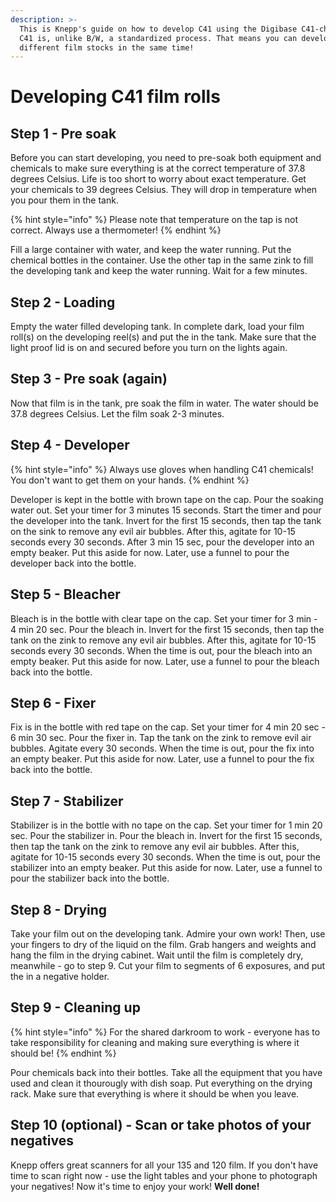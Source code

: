 ```yaml
---
description: >-
  This is Knepp's guide on how to develop C41 using the Digibase C41-chemistry.
  C41 is, unlike B/W, a standardized process. That means you can develop
  different film stocks in the same time!
---
```


# Developing C41 film rolls

## Step 1 - Pre soak

Before you can start developing, you need to pre-soak both equipment and chemicals to make sure everything is at the correct temperature of 37.8 degrees Celsius. Life is too short to worry about exact temperature. Get your chemicals to 39 degrees Celsius. They will drop in temperature when you pour them in the tank.

{% hint style="info" %}
Please note that temperature on the tap is not correct. Always use a thermometer!
{% endhint %}

Fill a large container with water, and keep the water running. Put the chemical bottles in the container. Use the other tap in the same zink to fill the developing tank and keep the water running. Wait for a few minutes.

## Step 2 - Loading

Empty the water filled developing tank. In complete dark, load your film roll\(s\) on the developing reel\(s\) and put the in the tank. Make sure that the light proof lid is on and secured before you turn on the lights again.

## Step 3 - Pre soak \(again\)

Now that film is in the tank, pre soak the film in water. The water should be 37.8 degrees Celsius. Let the film soak 2-3 minutes.

## Step 4 - Developer

{% hint style="info" %}
Always use gloves when handling C41 chemicals! You don't want to get them on your hands.
{% endhint %}

Developer is kept in the bottle with brown tape on the cap. Pour the soaking water out. Set your timer for 3 minutes 15 seconds. Start the timer and pour the developer into the tank. Invert for the first 15 seconds, then tap the tank on the sink to remove any evil air bubbles. After this, agitate for 10-15 seconds every 30 seconds. After 3 min 15 sec, pour the developer into an empty beaker. Put this aside for now. Later, use a funnel to pour the developer back into the bottle.

## Step 5 - Bleacher

Bleach is in the bottle with clear tape on the cap. Set your timer for 3 min - 4 min 20 sec. Pour the bleach in. Invert for the first 15 seconds, then tap the tank on the zink to remove any evil air bubbles. After this, agitate for 10-15 seconds every 30 seconds. When the time is out, pour the bleach into an empty beaker. Put this aside for now. Later, use a funnel to pour the bleach back into the bottle.

## Step 6 - Fixer

Fix is in the bottle with red tape on the cap. Set your timer for 4 min 20 sec - 6 min 30 sec. Pour the fixer in. Tap the tank on the zink to remove evil air bubbles. Agitate every 30 seconds. When the time is out, pour the fix into an empty beaker. Put this aside for now. Later, use a funnel to pour the fix back into the bottle.

## Step 7 - Stabilizer

Stabilizer is in the bottle with no tape on the cap. Set your timer for 1 min 20 sec. Pour the stabilizer in. Pour the bleach in. Invert for the first 15 seconds, then tap the tank on the zink to remove any evil air bubbles. After this, agitate for 10-15 seconds every 30 seconds. When the time is out, pour the stabilizer into an empty beaker. Put this aside for now. Later, use a funnel to pour the stabilizer back into the bottle.

## Step 8 - Drying

Take your film out on the developing tank. Admire your own work! Then, use your fingers to dry of the liquid on the film. Grab hangers and weights and hang the film in the drying cabinet. Wait until the film is completely dry, meanwhile - go to step 9. Cut your film to segments of 6 exposures, and put the in a negative holder.

## Step 9 - Cleaning up

{% hint style="info" %}
For the shared darkroom to work - everyone has to take responsibility for cleaning and making sure everything is where it should be!
{% endhint %}

Pour chemicals back into their bottles. Take all the equipment that you have used and clean it thourougly with dish soap. Put everything on the drying rack. Make sure that everything is where it should be when you leave.

## Step 10 \(optional\) - Scan or take photos of your negatives 

Knepp offers great scanners for all your 135 and 120 film. If you don't have time to scan right now - use the light tables and your phone to photograph your negatives! Now it's time to enjoy your work! **Well done!**

